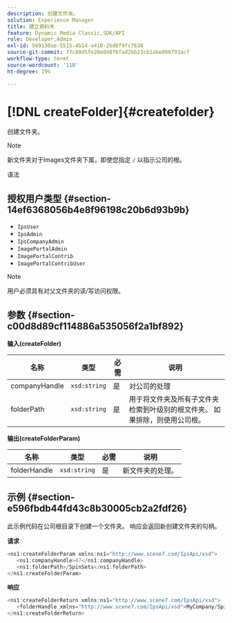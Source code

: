 ```yaml
---
description: 创建文件夹。
solution: Experience Manager
title: 建立資料夾
feature: Dynamic Media Classic,SDK/API
role: Developer,Admin
exl-id: 569130ae-5515-4b14-a410-2bd6f9fc7638
source-git-commit: 77c88d5fe20e048f6fad2bb23cb1abe090793acf
workflow-type: tm+mt
source-wordcount: '118'
ht-degree: 19%

---
```


# [!DNL createFolder]{#createfolder}

创建文件夹。

>[!NOTE]
>
>新文件夹对于Images文件夹下属，即使您指定 `/` 以指示公司的根。

语法

## 授权用户类型 {#section-14ef6368056b4e8f96198c20b6d93b9b}

* `IpsUser`
* `IpsAdmin`
* `IpsCompanyAdmin`
* `ImagePortalAdmin`
* `ImagePortalContrib`
* `ImagePortalContribUser`

>[!NOTE]
>
>用户必须具有对父文件夹的读/写访问权限。

## 参数 {#section-c00d8d89cf114886a535056f2a1bf892}

**输入(createFolder)**

| 名称 | 类型 | 必需 | 说明 |
|---|---|---|---|
| companyHandle | `xsd:string` | 是 | 对公司的处理 |
| folderPath | `xsd:string` | 是 | 用于将文件夹及所有子文件夹检索到叶级别的根文件夹。 如果排除，则使用公司根。 |

**输出(createFolderParam)**

| 名称 | 类型 | 必需 | 说明 |
|---|---|---|---|
| folderHandle | `xsd:string` | 是 | 新文件夹的处理。 |

## 示例 {#section-e596fbdb44fd43c8b30005cb2a2fdf26}

此示例代码在公司根目录下创建一个文件夹。 响应会返回新创建文件夹的句柄。

**请求**

```java
<ns1:createFolderParam xmlns:ns1="http://www.scene7.com/IpsApi/xsd">
   <ns1:companyHandle>47</ns1:companyHandle>
   <ns1:folderPath>/SpinSets</ns1:folderPath>
</ns1:createFolderParam>
```

**响应**

```java
<ns1:createFolderReturn xmlns:ns1="http://www.scene7.com/IpsApi/xsd">
   <folderHandle xmlns="http://www.scene7.com/IpsApi/xsd">MyCompany/SpinSets/</folderHandle>
</ns1:createFolderReturn>
```
